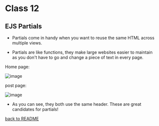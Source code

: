 # Class 12

## EJS Partials

- Partials come in handy when you want to reuse the same HTML across multiple views.

- Partials are like functions, they make large websites easier to maintain as you don't have to go and change a piece of text in every page.

Home page:

![image](https://miro.medium.com/max/1400/0*VngdKfkNNx5f2un0.png)

post page:

![image](https://miro.medium.com/max/1400/0*oUmdAzjcwkQZb_AR.png)

- As you can see, they both use the same header. These are great candidates for partials!

[back to README](../README.md)
